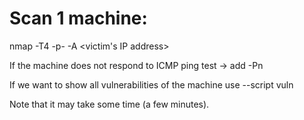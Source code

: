 # Scan 1 machine:
nmap -T4 -p- -A <victim's IP address>
  
If the machine does not respond to ICMP ping test -> add -Pn

If we want to show all vulnerabilities of the machine use --script vuln

Note that it may take some time (a few minutes).
